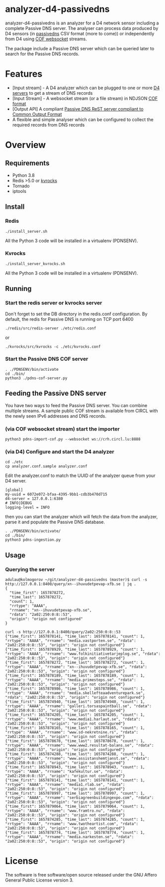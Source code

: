 # analyzer-d4-passivedns

analyzer-d4-passivedns is an analyzer for a D4 network sensor including a complete Passive DNS server. The analyser can process data produced by D4 sensors (in [passivedns](https://github.com/gamelinux/passivedns) CSV format (more to come)) or independently from D4 using [COF websocket](https://datatracker.ietf.org/doc/html/draft-dulaunoy-dnsop-passive-dns-cof) streams.

The package include a Passive DNS server which can be queried later to search for the Passive DNS records.

# Features

- [Input stream] - A D4 analyzer which can be plugged to one or more [D4 servers](https://github.com/D4-project/d4-core) to get a stream of DNS records
- [Input Stream] - A websocket stream (or a file stream) in NDJSON [COF format](https://datatracker.ietf.org/doc/html/draft-dulaunoy-dnsop-passive-dns-cof) 
- [Output API] A compliant [Passive DNS ReST server compliant to Common Output Format](https://tools.ietf.org/html/draft-dulaunoy-dnsop-passive-dns-cof)
- A flexible and simple analyser which can be configured to collect the required records from DNS records

# Overview

## Requirements

- Python 3.8
- Redis >5.0 or [kvrocks](https://github.com/apache/incubator-kvrocks)
- Tornado
- iptools

## Install

### Redis

~~~~
./install_server.sh
~~~~

All the Python 3 code will be installed in a virtualenv (PDNSENV).

### Kvrocks

~~~
./install_server_kvrocks.sh
~~~

All the Python 3 code will be installed in a virtualenv (PDNSENV).

## Running

### Start the redis server or kvrocks server

Don't forget to set the DB directory in the redis.conf configuration. By default, the redis for Passive DNS is running on TCP port 6400

~~~~
./redis/src/redis-server ./etc/redis.conf
~~~~

or

~~~~
./kvrocks/src/kvrocks -c ./etc/kvrocks.conf
~~~~

### Start the Passive DNS COF server

~~~~
. ./PDNSENV/bin/activate
cd ./bin/
python3 ./pdns-cof-server.py
~~~~

## Feeding the Passive DNS server

You have two ways to feed the Passive DNS server. You can combine multiple streams. A sample public COF stream is available from CIRCL with the newly seen IPv6 addresses and DNS records.

### (via COF websocket stream) start the importer

~~~~
python3 pdns-import-cof.py --websocket ws://crh.circl.lu:8888
~~~~

### (via D4) Configure and start the D4 analyzer

~~~~
cd ./etc
cp analyzer.conf.sample analyzer.conf
~~~~

Edit the analyzer.conf to match the UUID of the analyzer queue from your D4 server.

~~~~
[global]
my-uuid = 6072e072-bfaa-4395-9bb1-cdb3b470d715
d4-server = 127.0.0.1:6380
# INFO|DEBUG
logging-level = INFO
~~~~

then you can start the analyzer which will fetch the data from the analyzer, parse it and
populate the Passive DNS database.

~~~~
. ./PDNSENV/bin/activate/
cd ./bin/
python3 pdns-ingestion.py
~~~~

## Usage

### Querying the server

~~~~shell
adulau@kolmogorov ~/git/analyzer-d4-passivedns (master)$ curl -s http://127.0.0.1:8400/query/xn--ihuvudetpevap-xfb.se | jq .
{
  "time_first": 1657878272,
  "time_last": 1657878272,
  "count": 1,
  "rrtype": "AAAA",
  "rrname": "xn--ihuvudetpevap-xfb.se",
  "rdata": "2a02:250:0:8::53",
  "origin": "origin not configured"
}
~~~~

~~~~shell
curl -s http://127.0.0.1:8400/query/2a02:250:0:8::53 
{"time_first": 1657878141, "time_last": 1657878141, "count": 1, "rrtype": "AAAA", "rrname": "media.vastporten.se", "rdata": "2a02:250:0:8::53", "origin": "origin not configured"}
{"time_first": 1657878929, "time_last": 1657878929, "count": 1, "rrtype": "AAAA", "rrname": "www.folkinitiativetarjeplog.se", "rdata": "2a02:250:0:8::53", "origin": "origin not configured"}
{"time_first": 1657878272, "time_last": 1657878272, "count": 1, "rrtype": "AAAA", "rrname": "xn--ihuvudetpevap-xfb.se", "rdata": "2a02:250:0:8::53", "origin": "origin not configured"}
{"time_first": 1657878189, "time_last": 1657878189, "count": 1, "rrtype": "AAAA", "rrname": "media.primesteps.se", "rdata": "2a02:250:0:8::53", "origin": "origin not configured"}
{"time_first": 1657878986, "time_last": 1657878986, "count": 1, "rrtype": "AAAA", "rrname": "media.skellefteaadventurepark.se", "rdata": "2a02:250:0:8::53", "origin": "origin not configured"}
{"time_first": 1657874940, "time_last": 1657874940, "count": 1, "rrtype": "AAAA", "rrname": "galleri.torsaspaintball.se", "rdata": "2a02:250:0:8::53", "origin": "origin not configured"}
{"time_first": 1657874205, "time_last": 1657874205, "count": 1, "rrtype": "AAAA", "rrname": "www.media1.harlaut.se", "rdata": "2a02:250:0:8::53", "origin": "origin not configured"}
{"time_first": 1657878165, "time_last": 1657878165, "count": 1, "rrtype": "AAAA", "rrname": "www.sd-nekretnine.rs", "rdata": "2a02:250:0:8::53", "origin": "origin not configured"}
{"time_first": 1657878678, "time_last": 1657878678, "count": 1, "rrtype": "AAAA", "rrname": "www.www2.resultat-balans.se", "rdata": "2a02:250:0:8::53", "origin": "origin not configured"}
{"time_first": 1657874288, "time_last": 1657874288, "count": 1, "rrtype": "AAAA", "rrname": "www.assistanshemtjanst.se", "rdata": "2a02:250:0:8::53", "origin": "origin not configured"}
{"time_first": 1657878943, "time_last": 1657878943, "count": 1, "rrtype": "AAAA", "rrname": "kafekultur.se", "rdata": "2a02:250:0:8::53", "origin": "origin not configured"}
{"time_first": 1657878141, "time_last": 1657878141, "count": 1, "rrtype": "AAAA", "rrname": "media1.rlab.se", "rdata": "2a02:250:0:8::53", "origin": "origin not configured"}
{"time_first": 1657878997, "time_last": 1657878997, "count": 1, "rrtype": "AAAA", "rrname": "serbiagreenbuildingexpo.com", "rdata": "2a02:250:0:8::53", "origin": "origin not configured"}
{"time_first": 1657879064, "time_last": 1657879064, "count": 1, "rrtype": "AAAA", "rrname": "www.framtro.nu", "rdata": "2a02:250:0:8::53", "origin": "origin not configured"}
{"time_first": 1657874285, "time_last": 1657874285, "count": 1, "rrtype": "AAAA", "rrname": "www.twotheartist.com", "rdata": "2a02:250:0:8::53", "origin": "origin not configured"}
{"time_first": 1657878774, "time_last": 1657878774, "count": 1, "rrtype": "AAAA", "rrname": "media.narkesten.se", "rdata": "2a02:250:0:8::53", "origin": "origin not configured"}
~~~~

# License

The software is free software/open source released under the GNU Affero General Public License version 3.

